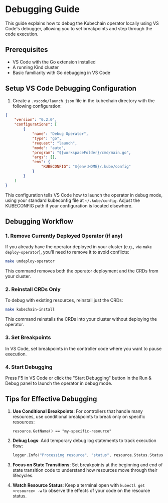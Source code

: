 # Debugging Guide

This guide explains how to debug the Kubechain operator locally using VS Code's debugger, allowing you to set breakpoints and step through the code execution.

## Prerequisites

- VS Code with the Go extension installed
- A running Kind cluster
- Basic familiarity with Go debugging in VS Code

## Setup VS Code Debugging Configuration

1. Create a `.vscode/launch.json` file in the kubechain directory with the following configuration:

```json
{
    "version": "0.2.0",
    "configurations": [
        {
            "name": "Debug Operator",
            "type": "go",
            "request": "launch",
            "mode": "auto",
            "program": "${workspaceFolder}/cmd/main.go",
            "args": [],
            "env": {
                "KUBECONFIG": "${env:HOME}/.kube/config"
            }
        }
    ]
}
```

This configuration tells VS Code how to launch the operator in debug mode, using your standard kubeconfig file at `~/.kube/config`. Adjust the KUBECONFIG path if your configuration is located elsewhere.

## Debugging Workflow

### 1. Remove Currently Deployed Operator (if any)

If you already have the operator deployed in your cluster (e.g., via `make deploy-operator`), you'll need to remove it to avoid conflicts:

```bash
make undeploy-operator
```

This command removes both the operator deployment and the CRDs from your cluster.

### 2. Reinstall CRDs Only

To debug with existing resources, reinstall just the CRDs:

```bash
make kubechain-install
```

This command reinstalls the CRDs into your cluster without deploying the operator.

### 3. Set Breakpoints

In VS Code, set breakpoints in the controller code where you want to pause execution.

### 4. Start Debugging

Press F5 in VS Code or click the "Start Debugging" button in the Run & Debug panel to launch the operator in debug mode.

## Tips for Effective Debugging

1. **Use Conditional Breakpoints**: For controllers that handle many resources, use conditional breakpoints to break only on specific resources:
   ```
   resource.GetName() == "my-specific-resource"
   ```

2. **Debug Logs**: Add temporary debug log statements to track execution flow:
   ```go
   logger.Info("Processing resource", "status", resource.Status.Status, "phase", resource.Status.Phase)
   ```

3. **Focus on State Transitions**: Set breakpoints at the beginning and end of state transition code to understand how resources move through their lifecycles.

4. **Watch Resource Status**: Keep a terminal open with `kubectl get <resource> -w` to observe the effects of your code on the resource status.